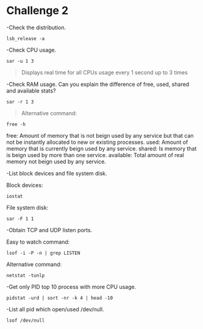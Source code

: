 # Challenge 2

-Check the distribution.

```
lsb_release -a
```

-Check CPU usage.

```
sar -u 1 3
```

> Displays real time for all CPUs usage every 1 second up to 3 times

-Check RAM usage. Can you explain the difference of free, used, shared and available stats?

```
sar -r 1 3
```
> Alternative command:
```
free -h
```

free: Amount of memory that is not beign used by any service but that can not be instantly allocated to new or existing processes.
used: Amount of memory that is currently beign used by any service.
shared: Is memory that is beign used by more than one service.
available: Total amount of real memory not beign used by any service.

-List block devices and file system disk.

Block devices:
```
iostat
```

File system disk:
```
sar -F 1 1
```

-Obtain TCP and UDP listen ports.

Easy to watch command:

```
lsof -i -P -n | grep LISTEN
```

Alternative command:

```
netstat -tunlp
```

-Get only PID top 10 process with more CPU usage.

```
pidstat -urd | sort -nr -k 4 | head -10
```

-List all pid which open/used /dev/null.

```
lsof /dev/null
```
